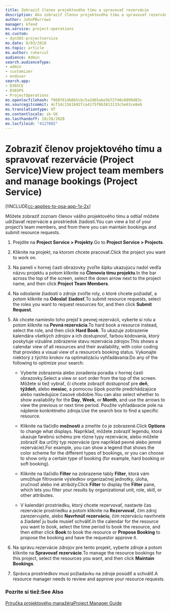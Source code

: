 ```yaml
---
title: Zobraziť členov projektového tímu a spravovať rezervácie
description: Ako zobraziť členov projektového tímu a spravovať rezervácie v Project Service
author: JohnPBurrows
manager: kfend
ms.service: project-operations
ms.custom:
- dyn365-projectservice
ms.date: 8/03/2018
ms.topic: article
ms.author: ruhercul
audience: Admin
search.audienceType:
- admin
- customizer
- enduser
search.app:
- D365CE
- D365PS
- ProjectOperations
ms.openlocfilehash: f9607614b0b5cbc5a2d65abe5b72f40c6099d83c
ms.sourcegitcommit: 4cf1dc1561b92fca4175f0b3813133c5e63ce8e6
ms.translationtype: HT
ms.contentlocale: sk-SK
ms.lasthandoff: 10/28/2020
ms.locfileid: "4127802"
---
```

# <a name="view-project-team-members-and-manage-bookings-project-service"></a><span data-ttu-id="a6542-103">Zobraziť členov projektového tímu a spravovať rezervácie (Project Service)</span><span class="sxs-lookup"><span data-stu-id="a6542-103">View project team members and manage bookings (Project Service)</span></span>

[!INCLUDE[cc-applies-to-psa-app-1x-2x](../includes/cc-applies-to-psa-app-1x-2x.md)]

<span data-ttu-id="a6542-104">Môžete zobraziť zoznam členov vášho projektového tímu a odtiaľ môžete udržiavať rezervácie a prostriedok žiadosti.</span><span class="sxs-lookup"><span data-stu-id="a6542-104">You can view a list of your project’s team members, and from there you can maintain bookings and submit resource requests.</span></span>  
  
1.  <span data-ttu-id="a6542-105">Prejdite na **Project Service > Projekty**.</span><span class="sxs-lookup"><span data-stu-id="a6542-105">Go to **Project Service > Projects**.</span></span>  
  
2.  <span data-ttu-id="a6542-106">Kliknite na projekt, na ktorom chcete pracovať.</span><span class="sxs-lookup"><span data-stu-id="a6542-106">Click the project you want to work on.</span></span>  
  
3.  <span data-ttu-id="a6542-107">Na paneli v hornej časti obrazovky zvoľte šípku ukazujúcu nadol vedľa názvu projektu a potom kliknite na **Členovia tímu projektu**.</span><span class="sxs-lookup"><span data-stu-id="a6542-107">In the bar across the top of the screen, select the down arrow next to the project name, and then click **Project Team Members**.</span></span>  
  
4.  <span data-ttu-id="a6542-108">Na odoslanie žiadostí o zdroje zvoľte roly, o ktoré chcete požiadať, a potom kliknite na **Odoslať žiadosť**.</span><span class="sxs-lookup"><span data-stu-id="a6542-108">To submit resource requests, select the roles you want to request resources for, and then click **Submit Request**.</span></span>  
  
5.  <span data-ttu-id="a6542-109">Ak chcete namiesto toho prejsť k pevnej rezervácii, vyberte si rolu a potom kliknite na **Pevná rezervácia**.</span><span class="sxs-lookup"><span data-stu-id="a6542-109">To hard book a resource instead, select the role, and then click **Hard Book**.</span></span> <span data-ttu-id="a6542-110">To ukazuje zobrazenie kalendára všetkých zdrojov a ich dostupnosť, farbou kódovania, ktorý poskytuje vizuálne zobrazenie stavu rezervácia zdrojov.</span><span class="sxs-lookup"><span data-stu-id="a6542-110">This shows a calendar view of all resources and their availability, with color coding that provides a visual view of a resource’s booking status.</span></span> <span data-ttu-id="a6542-111">Vykonajte niektorý z týchto krokov na optimalizáciu vyhľadávania:</span><span class="sxs-lookup"><span data-stu-id="a6542-111">Do any of the following to optimize your search:</span></span>  
  
    -   <span data-ttu-id="a6542-112">Vyberte zobrazenia alebo zoradenia poradia v hornej časti obrazovky.</span><span class="sxs-lookup"><span data-stu-id="a6542-112">Select a view or sort order from the top of the screen.</span></span> <span data-ttu-id="a6542-113">Môžete si tiež vybrať, či chcete zobraziť dostupnosť pre **deň**, **týždeň**, alebo **mesiac**, a pomocou šípok pozrite predchádzajúce alebo nasledujúce časové obdobie.</span><span class="sxs-lookup"><span data-stu-id="a6542-113">You can also select whether to show availability for the **Day**, **Week**, or **Month**, and use the arrows to view the previous or next time period.</span></span> <span data-ttu-id="a6542-114">Použite vyhľadávacie pole na nájdenie konkrétneho zdroja.</span><span class="sxs-lookup"><span data-stu-id="a6542-114">Use the search box to find a specific resource.</span></span>  
  
    -   <span data-ttu-id="a6542-115">Kliknite na tlačidlo **možnosti** a zmeňte čo je zobrazené.</span><span class="sxs-lookup"><span data-stu-id="a6542-115">Click **Options** to change what displays.</span></span> <span data-ttu-id="a6542-116">Napríklad, môžete zobraziť legendu, ktorá ukazuje farebnú schému pre rôzne typy rezervácie, alebo môžete zobraziť iba určitý typ rezervácie (pre napríklad pevné alebo jemné rezervácie).</span><span class="sxs-lookup"><span data-stu-id="a6542-116">For example, you can show a legend that shows the color scheme for the different types of bookings, or you can choose to show only a certain type of booking (for example, hard booking or soft booking).</span></span>  
  
    -   <span data-ttu-id="a6542-117">Kliknite na tlačidlo **Filter** na zobrazenie tably **Filter**, ktorá vám umožňuje filtrovanie výsledkov organizačnej jednotky, úloha, zručnosť alebo iné atribúty.</span><span class="sxs-lookup"><span data-stu-id="a6542-117">Click **Filter** to display the **Filter** pane, which lets you filter your results by organizational unit, role, skill, or other attributes.</span></span>  
  
    -   <span data-ttu-id="a6542-118">V kalendári prostriedku, ktorý chcete rezervovať, nastavte čas rezervácie prostriedku a potom kliknite na **Rezervovať**, čím zdroj zarezervujete, alebo **Navrhnúť rezerváciu**, čím rezerváciu navrhnete a žiadateľ ju bude musieť schváliť.</span><span class="sxs-lookup"><span data-stu-id="a6542-118">In the calendar for the resource you want to book, select the time period to book the resource, and then either click **Book** to book the resource or **Propose Booking** to propose the booking and have the requestor approve it.</span></span>  
  
6.  <span data-ttu-id="a6542-119">Na správu rezervácie zdrojov pre tento projekt, vyberte zdroje a potom kliknite na **Spravovať rezervácie**.</span><span class="sxs-lookup"><span data-stu-id="a6542-119">To manage the resource bookings for this project, select the resources you want, and then click **Maintain Bookings**.</span></span>  
  
7.  <span data-ttu-id="a6542-120">Správca prostriedkov musí požiadavku na zdroje posúdiť a schváliť.</span><span class="sxs-lookup"><span data-stu-id="a6542-120">A resource manager needs to review and approve your resource requests.</span></span>  
  
### <a name="see-also"></a><span data-ttu-id="a6542-121">Pozrite si tiež:</span><span class="sxs-lookup"><span data-stu-id="a6542-121">See Also</span></span>  
 [<span data-ttu-id="a6542-122">Príručka projektového manažéra</span><span class="sxs-lookup"><span data-stu-id="a6542-122">Project Manager Guide</span></span>](../psa/project-manager-guide.md)
